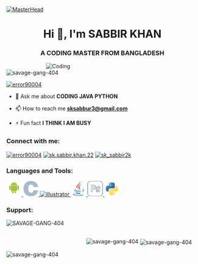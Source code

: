 [![MasterHead](https://media.licdn.com/dms/image/D563DAQFIJGy_J4EvYA/image-scale_191_1128/0/1666883668428?e=1675425600&v=beta&t=q5S0E-n5z-gDvzZPdOvK7oorksu-JESWk3DdbbvU2ss)](https://codegrills.in)

<h1 align="center">Hi 👋, I'm SABBIR KHAN</h1>
<h3 align="center">A CODING MASTER FROM BANGLADESH</h3>
<img align="right" alt="Coding" width="400" src="https://media.tenor.com/rePDfDWO3XoAAAAd/hacking.gif">

<p align="left"> <img src="https://komarev.com/ghpvc/?username=savage-gang-404&label=Profile%20views&color=0e75b6&style=flat" alt="savage-gang-404" /> </p>

<p align="left"> <a href="https://twitter.com/error90004" target="blank"><img src="https://img.shields.io/twitter/follow/error90004?logo=twitter&style=for-the-badge" alt="error90004" /></a> </p>

- 💬 Ask me about **CODING JAVA PYTHON**

- 📫 How to reach me **sksabbur3@gmail.com**

- ⚡ Fun fact **I THINK I AM BUSY**

<h3 align="left">Connect with me:</h3>
<p align="left">
<a href="https://twitter.com/error90004" target="blank"><img align="center" src="https://raw.githubusercontent.com/rahuldkjain/github-profile-readme-generator/master/src/images/icons/Social/twitter.svg" alt="error90004" height="30" width="40" /></a>
<a href="https://fb.com/sk.sabbir.khan.22" target="blank"><img align="center" src="https://raw.githubusercontent.com/rahuldkjain/github-profile-readme-generator/master/src/images/icons/Social/facebook.svg" alt="sk.sabbir.khan.22" height="30" width="40" /></a>
<a href="https://instagram.com/sk_sabbir2k" target="blank"><img align="center" src="https://raw.githubusercontent.com/rahuldkjain/github-profile-readme-generator/master/src/images/icons/Social/instagram.svg" alt="sk_sabbir2k" height="30" width="40" /></a>
</p>

<h3 align="left">Languages and Tools:</h3>
<p align="left"> <a href="https://developer.android.com" target="_blank" rel="noreferrer"> <img src="https://raw.githubusercontent.com/devicons/devicon/master/icons/android/android-original-wordmark.svg" alt="android" width="40" height="40"/> </a> <a href="https://www.cprogramming.com/" target="_blank" rel="noreferrer"> <img src="https://raw.githubusercontent.com/devicons/devicon/master/icons/c/c-original.svg" alt="c" width="40" height="40"/> </a> <a href="https://www.adobe.com/in/products/illustrator.html" target="_blank" rel="noreferrer"> <img src="https://www.vectorlogo.zone/logos/adobe_illustrator/adobe_illustrator-icon.svg" alt="illustrator" width="40" height="40"/> </a> <a href="https://www.java.com" target="_blank" rel="noreferrer"> <img src="https://raw.githubusercontent.com/devicons/devicon/master/icons/java/java-original.svg" alt="java" width="40" height="40"/> </a> <a href="https://www.photoshop.com/en" target="_blank" rel="noreferrer"> <img src="https://raw.githubusercontent.com/devicons/devicon/master/icons/photoshop/photoshop-line.svg" alt="photoshop" width="40" height="40"/> </a> <a href="https://www.python.org" target="_blank" rel="noreferrer"> <img src="https://raw.githubusercontent.com/devicons/devicon/master/icons/python/python-original.svg" alt="python" width="40" height="40"/> </a> </p>

<h3 align="left">Support:</h3>
<p><a href="https://www.buymeacoffee.com/SAVAGE-GANG-404"> <img align="left" src="https://cdn.buymeacoffee.com/buttons/v2/default-yellow.png" height="50" width="210" alt="SAVAGE-GANG-404" /></a></p><br><br>

<p><img align="left" src="https://github-readme-stats.vercel.app/api/top-langs?username=savage-gang-404&show_icons=true&locale=en&layout=compact" alt="savage-gang-404" /></p>

<p>&nbsp;<img align="center" src="https://github-readme-stats.vercel.app/api?username=savage-gang-404&show_icons=true&locale=en" alt="savage-gang-404" /></p>

<p><img align="center" src="https://github-readme-streak-stats.herokuapp.com/?user=savage-gang-404&" alt="savage-gang-404" /></p>
